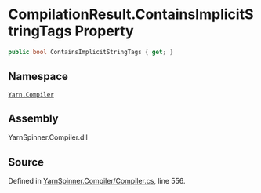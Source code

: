 <!-- This file was generated by a tool. Do not edit this file by hand. -->

# CompilationResult.ContainsImplicitStringTags Property


```csharp
public bool ContainsImplicitStringTags { get; }
```



## Namespace
[`Yarn.Compiler`](/api/csharp/yarn.compiler/README.md)

## Assembly
YarnSpinner.Compiler.dll

## Source
Defined in [YarnSpinner.Compiler/Compiler.cs](https://github.com/YarnSpinnerTool/YarnSpinner//blob/develop/YarnSpinner.Compiler/Compiler.cs#L556), line 556.
